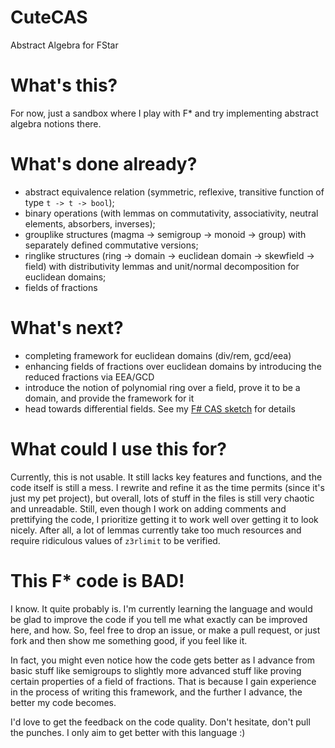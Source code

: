 # CuteCAS
Abstract Algebra for FStar

# What's this?

For now, just a sandbox where I play with F* and try implementing abstract algebra notions there.

# What's done already?

* abstract equivalence relation (symmetric, reflexive, transitive function of type `t -> t -> bool`);
* binary operations (with lemmas on commutativity, associativity, neutral elements, absorbers, inverses);
* grouplike structures (magma -> semigroup -> monoid -> group) with separately defined commutative versions;
* ringlike structures (ring -> domain -> euclidean domain -> skewfield -> field) with distributivity lemmas and unit/normal decomposition for euclidean domains;
* fields of fractions

# What's next?

* completing framework for euclidean domains (div/rem, gcd/eea)
* enhancing fields of fractions over euclidean domains by introducing the reduced fractions via EEA/GCD
* introduce the notion of polynomial ring over a field, prove it to be a domain, and provide the framework for it
* head towards differential fields. See my [F# CAS sketch](https://github.com/hacklex/AbstractMathTypes) for details

# What could I use this for?

Currently, this is not usable. It still lacks key features and functions, and the code itself is still a mess.
I rewrite and refine it as the time permits (since it's just my pet project), but overall, lots of stuff in the files is still
very chaotic and unreadable. Still, even though I work on adding comments and prettifying the code, I prioritize 
getting it to work well over getting it to look nicely. After all, a lot of lemmas currently take too much resources
and require ridiculous values of `z3rlimit` to be verified.

# This F* code is BAD!

I know. It quite probably is. I'm currently learning the language and would be glad to improve the code if you tell me 
what exactly can be improved here, and how. So, feel free to drop an issue, or make a pull request, or just fork and 
then show me something good, if you feel like it.

In fact, you might even notice how the code gets better as I advance from basic stuff like semigroups to slightly more advanced 
stuff like proving certain properties of a field of fractions. That is because I gain experience in the process of writing this 
framework, and the further I advance, the better my code becomes. 

I'd love to get the feedback on the code quality. Don't hesitate, don't pull the punches. I only aim to get better with this language :)
